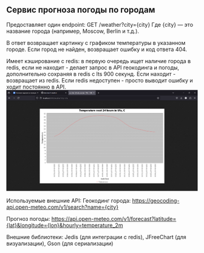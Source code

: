 ## Сервис прогноза погоды по городам

Предоставляет один endpoint:
GET /weather?city={city}
Где {city} — это название города (например, Moscow, Berlin и т.д.).

В ответ возвращает картинку с графиком температуры в указанном городе. Если город не найден, возвращает ошибку и код ответа 404.

Имеет кэширование с redis: в первую очередь ищет наличие города в redis, если не находит - делает запрос в API геокодинга и погоды, дополнительно сохраняя в redis с lts 900 секунд. Если находит - возвращает из redis.
Если redis недоступен - просто выводит ошибку и ходит постоянно в API.
![img.png](img.png)

Используемые внешние API:
Геокодинг города:
https://geocoding-api.open-meteo.com/v1/search?name={city}

Прогноз погоды:
https://api.open-meteo.com/v1/forecast?latitude={lat}&longitude={lon}&hourly=temperature_2m

Внешние библиотеки: Jedis (для интеграции с redis), JFreeChart (для визуализации), Gson (для сериализации)